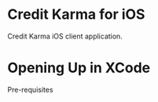 Credit Karma for iOS
====================
Credit Karma iOS client application.

Opening Up in XCode
===================
Pre-requisites 

